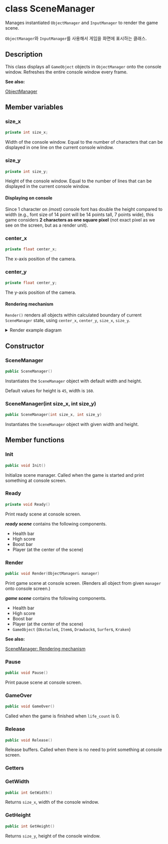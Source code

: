 # class SceneManager

Manages instantiated `ObjectManager` and `InputManager` to render the game scene.

`ObjectManager`와 `InputManager`를 사용해서 게임을 화면에 표시하는 클래스.

## Description

This class displays all `GameObject` objects in `ObjectManager` onto the console window. Refreshes the entire console window every frame.

**See also:**

[ObjectManager](ObjectManager.md)

## Member variables

### size_x

```cpp
private int size_x;
```

Width of the console window. Equal to the number of characters that can be displayed in one line on the current console window.

### size_y

```cpp
private int size_y;
```

Height of the console window. Equal to the number of lines that can be displayed in the current console window.

#### Displaying on console

Since 1 character on _(most)_ console font has double the height compared to width (e.g., font size of 14 point will be 14 points tall, 7 points wide), this game considers **2 characters as one square pixel** (not exact pixel as we see on the screen, but as a render unit).

### center_x

```cpp
private float center_x;
```

The x-axis position of the camera.

### center_y

```cpp
private float center_y;
```

The y-axis position of the camera.

#### Rendering mechanism

`Render()` renders all objects within calculated boundary of current `SceneManager` state, using `center_x`, `center_y`, `size_x`, `size_y`.

<details>
<summary>Render example diagram</summary>
</br>

![Diagram](diagram/SceneManager_render_diagram.drawio.svg)

Click [here](https://app.diagrams.net/#Hbgb10%2Fconsole-surfing-game%2Fmaster%2Fdocs%2Fdiagram%2FSceneManager_render_diagram.drawio.svg) to edit this diagram on _draw.io_.

</details>

## Constructor

### SceneManager

```cpp
public SceneManager()
```

Instantiates the `SceneManager` object with default width and height.

Default values for height is `45`, width is `160`.

### SceneManager(int size_x, int size_y)

```cpp
public SceneManager(int size_x, int size_y)
```

Instantiates the `SceneManager` object with given width and height.

## Member functions

### Init

```cpp
public void Init()
```

Initialize scene manager. Called when the game is started and print something at console screen.

### Ready

```cpp
private void Ready()
```

Print ready scene at console screen.

***ready scene*** contains the following components.

- Health bar
- High score
- Boost bar
- Player (at the center of the scene)

### Render

```cpp
public void Render(ObjectManager& manager)
```

Print game scene at console screen. (Renders all object from given `manager` onto console screen.)

***game scene*** contains the following components.

- Health bar
- High score
- Boost bar
- Player (at the center of the scene)
- `GameObject` (`Obstacle`s, `Item`s, `Drawback`s, `Surfer`s, `Kraken`)

**See also:**

[SceneManager: Rendering mechanism](#Rendering-mechanism)

### Pause

```cpp
public void Pause()
```

Print pause scene at console screen.

### GameOver

```cpp
public void GameOver()
```

Called when the game is finished when `life_count` is 0.

### Release

```cpp
public void Release()
```

Release buffers. Called when there is no need to print something at console screen.

### Getters

### GetWidth

```cpp
public int GetWidth()
```

Returns `size_x`, width of the console window.

### GetHeight

```cpp
public int GetHeight()
```

Returns `size_y`, height of the console window.
